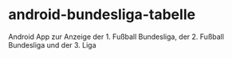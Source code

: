 # android-bundesliga-tabelle
Android App zur Anzeige der 1. Fußball Bundesliga, der 2. Fußball Bundesliga und der 3. Liga
